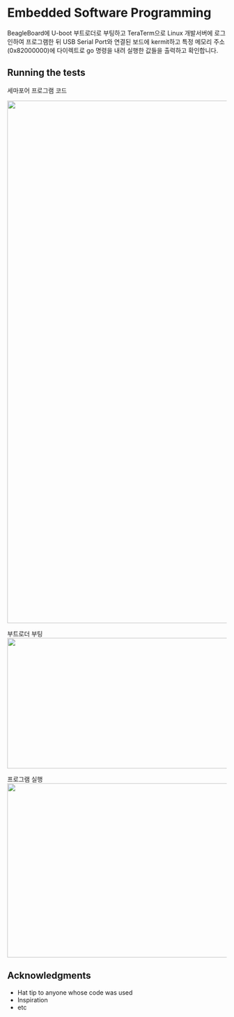 # Embedded Software Programming

BeagleBoard에 U-boot 부트로더로 부팅하고 TeraTerm으로 Linux 개발서버에 로그인하여 프로그램한 뒤 USB Serial Port와 연결된 보드에 kermit하고 특정 메모리 주소(0x82000000)에 다이렉트로 go 명령을 내려 실행한 값들을 출력하고 확인합니다.


## Running the tests
세마포어 프로그램 코드

<img src="https://github.com/user-attachments/assets/a9aff409-10e9-4af0-ae7f-f238f19d5bd0"  width="600" height="1200"/>

부트로더 부팅
<img src="https://github.com/user-attachments/assets/d180eea9-ed9b-4788-aa55-015b1165d384"  width="600" height="300"/>

프로그램 실행
<img src="https://github.com/user-attachments/assets/e961752c-5d83-4c01-b3d4-1484489fe8ac"  width="600" height="400"/>


## Acknowledgments

* Hat tip to anyone whose code was used
* Inspiration
* etc

